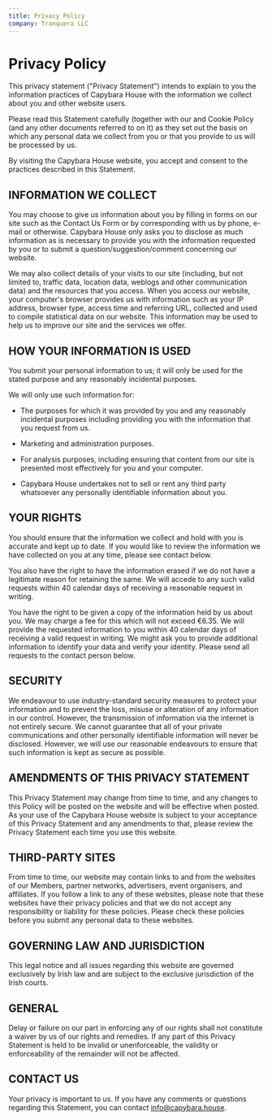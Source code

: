 ```yaml
---
title: Privacy Policy
company: Tranquera LLC
---
```


# Privacy Policy 

This privacy statement ("Privacy Statement") intends to explain to you
the information practices of Capybara House with the information we
collect about you and other website users.

Please read this Statement carefully (together with our and Cookie
Policy (and any other documents referred to on it) as they set out the
basis on which any personal data we collect from you or that you provide
to us will be processed by us.

By visiting the Capybara House website, you accept and consent to the
practices described in this Statement.

## INFORMATION WE COLLECT

You may choose to give us information about you by filling in forms on
our site such as the Contact Us Form or by corresponding with us by
phone, e-mail or otherwise. Capybara House only asks you to disclose as
much information as is necessary to provide you with the information
requested by you or to submit a question/suggestion/comment concerning
our website.

We may also collect details of your visits to our site (including, but
not limited to, traffic data, location data, weblogs and other
communication data) and the resources that you access. When you access
our website, your computer's browser provides us with information such
as your IP address, browser type, access time and referring URL,
collected and used to compile statistical data on our website. This
information may be used to help us to improve our site and the services
we offer.

## HOW YOUR INFORMATION IS USED

You submit your personal information to us; it will only be used for the
stated purpose and any reasonably incidental purposes.

We will only use such information for:

* The purposes for which it was provided by you and any reasonably incidental purposes including providing you with the information that you request from us.

* Marketing and administration purposes.

* For analysis purposes, including ensuring that content from our site is presented most effectively for you and your computer.

* Capybara House undertakes not to sell or rent any third party whatsoever any personally identifiable information about you.

## YOUR RIGHTS

You should ensure that the information we collect and hold with you is
accurate and kept up to date. If you would like to review the
information we have collected on you at any time, please see contact
below.

You also have the right to have the information erased if we do not have
a legitimate reason for retaining the same. We will accede to any such
valid requests within 40 calendar days of receiving a reasonable request
in writing.

You have the right to be given a copy of the information held by us
about you. We may charge a fee for this which will not exceed €6.35. We
will provide the requested information to you within 40 calendar days of
receiving a valid request in writing. We might ask you to provide
additional information to identify your data and verify your identity.
Please send all requests to the contact person below.

## SECURITY

We endeavour to use industry-standard security measures to protect your
information and to prevent the loss, misuse or alteration of any
information in our control. However, the transmission of information via
the internet is not entirely secure. We cannot guarantee that all of
your private communications and other personally identifiable
information will never be disclosed. However, we will use our reasonable
endeavours to ensure that such information is kept as secure as
possible.

## AMENDMENTS OF THIS PRIVACY STATEMENT

This Privacy Statement may change from time to time, and any changes to
this Policy will be posted on the website and will be effective when
posted. As your use of the Capybara House website is subject to your
acceptance of this Privacy Statement and any amendments to that, please
review the Privacy Statement each time you use this website.

## THIRD-PARTY SITES

From time to time, our website may contain links to and from the
websites of our Members, partner networks, advertisers, event
organisers, and affiliates. If you follow a link to any of these
websites, please note that these websites have their privacy policies
and that we do not accept any responsibility or liability for these
policies. Please check these policies before you submit any personal
data to these websites.

## GOVERNING LAW AND JURISDICTION

This legal notice and all issues regarding this website are governed
exclusively by Irish law and are subject to the exclusive jurisdiction
of the Irish courts.

## GENERAL

Delay or failure on our part in enforcing any of our rights shall not
constitute a waiver by us of our rights and remedies. If any part of
this Privacy Statement is held to be invalid or unenforceable, the
validity or enforceability of the remainder will not be affected.

## CONTACT US

Your privacy is important to us. If you have any comments or questions
regarding this Statement, you can contact info@capybara.house.
